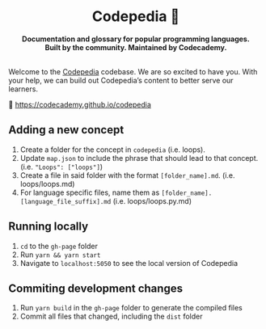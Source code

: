 <div align="center">
  <h1>Codepedia 📕</h1>
  <strong>Documentation and glossary for popular programming languages.</strong><br>
  <strong>Built by the community. Maintained by Codecademy.</strong>
</div>
<br>

Welcome to the [Codepedia](https://codecademy.github.io/codepedia) codebase. We are so excited to have you. With your help, we can build out Codepedia’s content to better serve our learners.

📕 https://codecademy.github.io/codepedia

## Adding a new concept

1. Create a folder for the concept in `codepedia` (i.e. loops).
2. Update `map.json` to include the phrase that should lead to that concept. (i.e. `"Loops": ["loops"]`)
3. Create a file in said folder with the format `[folder_name].md`. (i.e. loops/loops.md)
4. For language specific files, name them as `[folder_name].[language_file_suffix].md` (i.e. loops/loops.py.md)

## Running locally

1. `cd` to the `gh-page` folder
1. Run `yarn && yarn start`
1. Navigate to `localhost:5050` to see the local version of Codepedia

## Commiting development changes

1. Run `yarn build` in the `gh-page` folder to generate the compiled files
1. Commit all files that changed, including the `dist` folder
